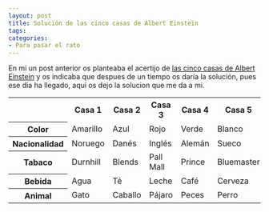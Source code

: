 ```yaml
---
layout: post
title: Solución de las cinco casas de Albert Einstein
tags:
categories:
- Para pasar el rato
---
```

En mi un post anterior os planteaba el acertijo de <a href="http://www.smurfdad.es/2015/05/las-cinco-casas-de-albert-einstein.html">las cinco casas de Albert Einstein</a> y os indicaba que despues de un tiempo os daría la solución, pues ese dia ha llegado, aqui os dejo la solucion que me da a mi.

<!--more-->
<table class="table table-bordered table-responsive">
    <tbody>
         <tr>
            <th>&#160;</th>
            <th>Casa 1</th>
            <th>Casa 2</th>
            <th>Casa 3</th>
            <th>Casa 4</th>
            <th>Casa 5</th>
        </tr>
        <tr>
            <th>Color</th>
            <td>Amarillo</td>
            <td>Azul</td>
            <td>Rojo</td>
            <td>Verde</td>
            <td>Blanco</td>
        </tr>
        <tr>
            <th>Nacionalidad</th>
            <td>Noruego</td>
            <td>Danés</td>
            <td>Inglés</td>
            <td class="success">Alemán</td>
            <td>Sueco</td>
        </tr>
        <tr>
            <th>Tabaco</th>
            <td>Durnhill</td>
            <td>Blends</td>
            <td>Pall Mall</td>
            <td>Prince</td>
            <td>Bluemaster</td>
        </tr>
        <tr>
            <th>Bebida</th>
            <td>Agua</td>
            <td>Té</td>
            <td>Leche</td>
            <td>Café</td>
            <td>Cerveza</td>
        </tr>
        <tr>
            <th>Animal</th>
            <td>Gato</td>
            <td>Caballo</td>
            <td>Pájaro</td>
            <td>Peces</td>
            <td>Perro</td>
        </tr>
    </tbody>
</table>